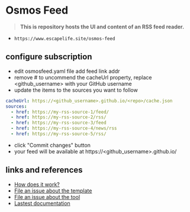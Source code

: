 # Osmos Feed

> **This is repository hosts the UI and content of an RSS feed reader.**

- `https://www.escapelife.site/osmos-feed`

## configure subscription

- edit osmosfeed.yaml file add feed link addr
- remove # to uncommend the cacheUrl property, replace <github_username> with your GitHub username
- update the items to the sources you want to follow

```yaml
cacheUrl: https://<github_username>.github.io/<repo>/cache.json
sources:
  - href: https://my-rss-source-1/feed/
  - href: https://my-rss-source-2/rss/
  - href: https://my-rss-source-3/feed
  - href: https://my-rss-source-4/news/rss
  - href: https://my-rss-source-5/rss/
```

- click "Commit changes" button
- your feed will be available at https://<github_username>.github.io/<repo>

## links and references

- [How does it work?](https://github.com/osmoscraft/osmosfeed#osmosfeed)
- [File an issue about the template](https://github.com/osmoscraft/osmosfeed-template)
- [File an issue about the tool](https://github.com/osmoscraft/osmosfeed)
- [Lastest documentation](https://github.com/osmoscraft/osmosfeed)
